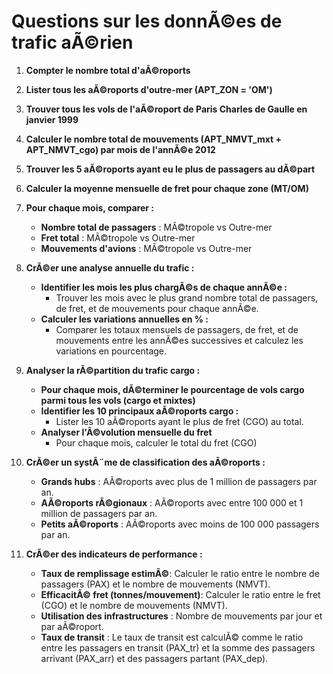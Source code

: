 # Questions sur les donnÃ©es de trafic aÃ©rien

1. **Compter le nombre total d'aÃ©roports**

2. **Lister tous les aÃ©roports d'outre-mer (APT_ZON = 'OM')**

3. **Trouver tous les vols de l'aÃ©roport de Paris Charles de Gaulle en janvier 1999**

4. **Calculer le nombre total de mouvements (APT_NMVT_mxt + APT_NMVT_cgo) par mois de l'annÃ©e 2012**

5. **Trouver les 5 aÃ©roports ayant eu le plus de passagers au dÃ©part**

6. **Calculer la moyenne mensuelle de fret pour chaque zone (MT/OM)**

7. **Pour chaque mois, comparer :**
   - **Nombre total de passagers** : MÃ©tropole vs Outre-mer
   - **Fret total** : MÃ©tropole vs Outre-mer
   - **Mouvements d'avions** : MÃ©tropole vs Outre-mer

8. **CrÃ©er une analyse annuelle du trafic :**
    - **Identifier les mois les plus chargÃ©s de chaque annÃ©e :**
      - Trouver les mois avec le plus grand nombre total de passagers, de fret, et de mouvements pour chaque annÃ©e.
    - **Calculer les variations annuelles en % :**
      - Comparer les totaux mensuels de passagers, de fret, et de mouvements entre les annÃ©es successives et calculez les variations en pourcentage.

9.  **Analyser la rÃ©partition du trafic cargo :**
    - **Pour chaque mois, dÃ©terminer le pourcentage de vols cargo parmi tous les vols (cargo et mixtes)**
    - **Identifier les 10 principaux aÃ©roports cargo :**
      - Lister les 10 aÃ©roports ayant le plus de fret (CGO) au total.
    - **Analyser l'Ã©volution mensuelle du fret**
      - Pour chaque mois, calculer le total du fret (CGO)

10. **CrÃ©er un systÃ¨me de classification des aÃ©roports :**<br>
    - **Grands hubs** : AÃ©roports avec plus de 1 million de passagers par an.<br>
    - **AÃ©roports rÃ©gionaux** : AÃ©roports avec entre 100 000 et 1 million de passagers par an.<br>
    - **Petits aÃ©roports** : AÃ©roports avec moins de 100 000 passagers par an.

11. **CrÃ©er des indicateurs de performance :**
    - **Taux de remplissage estimÃ©**: Calculer le ratio entre le nombre de passagers (PAX) et le nombre de mouvements (NMVT).
    - **EfficacitÃ© fret (tonnes/mouvement)**: Calculer le ratio entre le fret (CGO) et le nombre de mouvements (NMVT).
    - **Utilisation des infrastructures** : Nombre de mouvements par jour et par aÃ©roport.
    - **Taux de transit** : Le taux de transit est calculÃ© comme le ratio entre les passagers en transit (PAX_tr) et la somme des passagers arrivant (PAX_arr) et des passagers partant (PAX_dep).